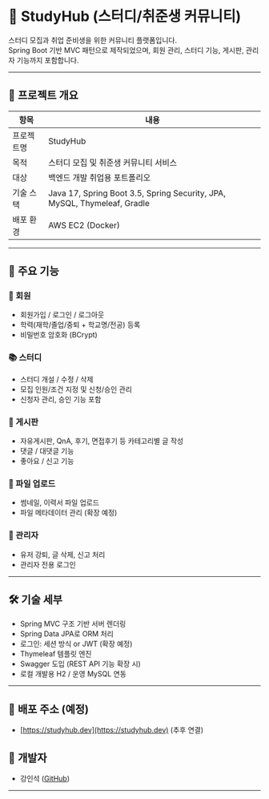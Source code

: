 # 🧠 StudyHub (스터디/취준생 커뮤니티)

스터디 모집과 취업 준비생을 위한 커뮤니티 플랫폼입니다.  
Spring Boot 기반 MVC 패턴으로 제작되었으며, 회원 관리, 스터디 기능, 게시판, 관리자 기능까지 포함합니다.

---

## 🚀 프로젝트 개요

| 항목    | 내용                                                                       |
|-------|--------------------------------------------------------------------------|
| 프로젝트명 | StudyHub                                                                 |
| 목적    | 스터디 모집 및 취준생 커뮤니티 서비스                                                    |
| 대상    | 백엔드 개발 취업용 포트폴리오                                                         |
| 기술 스택 | Java 17, Spring Boot 3.5, Spring Security, JPA, MySQL, Thymeleaf, Gradle |
| 배포 환경 | AWS EC2 (Docker)                                                         |

---

## 🧩 주요 기능

### 🔐 회원
- 회원가입 / 로그인 / 로그아웃
- 학력(재학/졸업/중퇴 + 학교명/전공) 등록
- 비밀번호 암호화 (BCrypt)

### 📚 스터디
- 스터디 개설 / 수정 / 삭제
- 모집 인원/조건 지정 및 신청/승인 관리
- 신청자 관리, 승인 기능 포함

### 📝 게시판
- 자유게시판, QnA, 후기, 면접후기 등 카테고리별 글 작성
- 댓글 / 대댓글 기능
- 좋아요 / 신고 기능

### 📁 파일 업로드
- 썸네일, 이력서 파일 업로드
- 파일 메타데이터 관리 (확장 예정)

### 👑 관리자
- 유저 강퇴, 글 삭제, 신고 처리
- 관리자 전용 로그인

---

## 🛠 기술 세부

- Spring MVC 구조 기반 서버 렌더링
- Spring Data JPA로 ORM 처리
- 로그인: 세션 방식 or JWT (확장 예정)
- Thymeleaf 템플릿 엔진
- Swagger 도입 (REST API 기능 확장 시)
- 로컬 개발용 H2 / 운영 MySQL 연동


---

## 🔗 배포 주소 (예정)
- [https://studyhub.dev](https://studyhub.dev) (추후 연결)

## 👤 개발자
- 강인석 ([GitHub](https://github.com/DLST316))

---
